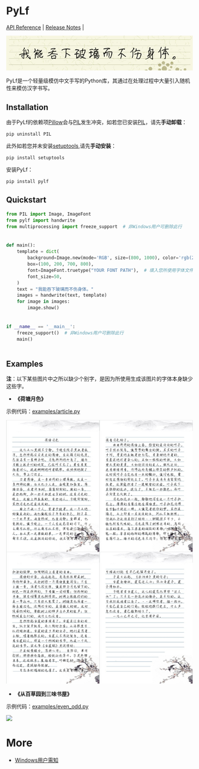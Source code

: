 # PyLf
[API Reference](docs/API-Reference.md) |
[Release Notes](NEWS.md) |

![](examples/out/motto.png)

PyLf是一个轻量级模仿中文手写的Python库，其通过在处理过程中大量引入随机性来模仿汉字书写。


## Installation
由于PyLf的依赖项[Pillow][Pillow-homepage]会与[PIL][PIL-homepage]发生冲突，如若您已安装[PIL][PIL-homepage]，请先**手动卸载**：
```commandline
pip uninstall PIL
```
此外如若您并未安装[setuptools][setuptools-homepage],请先**手动安装**：
```commandline
pip install setuptools
```
安装PyLf：
```commandline
pip install pylf
```


## Quickstart
```python
from PIL import Image, ImageFont
from pylf import handwrite
from multiprocessing import freeze_support  # 非Windows用户可删除此行


def main():
    template = dict(
        background=Image.new(mode='RGB', size=(800, 1000), color='rgb(255, 255, 255)'),
        box=(100, 200, 700, 800),
        font=ImageFont.truetype("YOUR FONT PATH"),  # 填入您所使用字体文件的路径
        font_size=50,
    )
    text = "我能吞下玻璃而不伤身体。"
    images = handwrite(text, template)
    for image in images:
        image.show()


if __name__ == '__main__':
    freeze_support()  # 非Windows用户可删除此行
    main()
    
```

## Examples
**注**：以下某些图片中之所以缺少个别字，是因为所使用生成该图片的字体本身缺少这些字。

* __《荷塘月色》__ <br>

示例代码：[examples/article.py](examples/article.py)

![](examples/out/荷塘月色.png)


* __《从百草园到三味书屋》__ <br>

示例代码：[examples/even_odd.py](examples/even_odd.py)

![](examples/out/从百草园到三味书屋.png)

# More
* [Windows用户需知](docs/more/Windows用户需知.md)


[PIL-homepage]: http://www.pythonware.com/products/pil/
[Pillow-homepage]: https://python-pillow.org/
[setuptools-homepage]: https://pypi.python.org/pypi/setuptools